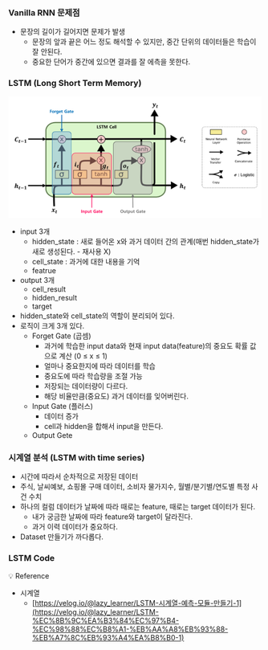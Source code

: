 ### Vanilla RNN 문제점

- 문장의 길이가 길어지면 문제가 발생
    - 문장의 앞과 끝은 어느 정도 해석할 수 있지만, 중간 단위의 데이터들은 학습이 잘 안된다.
    - 중요한 단어가 중간에 있으면 결과를 잘 에측을 못한다.

### LSTM (Long Short Term Memory)

![1](../img/img_lstm1.png)

- input 3개
    - hidden_state : 새로 들어온 x와 과거 데이터 간의 관계(매번 hidden_state가 새로 생성된다. - 재사용 X)
    - cell_state : 과거에 대한 내용을 기억
    - featrue
- output 3개
    - cell_result
    - hidden_result
    - target
- hidden_state와 cell_state의 역할이 분리되어 있다.
- 로직이 크게 3개 있다.
    - Forget Gate (곱셈)
        - 과거에 학습한 input data와 현재 input data(feature)의 중요도 확률 값으로 계산 (0 ≤ x ≤ 1)
        - 얼마나 중요한지에 따라 데이터를 학습
        - 중요도에 따라 학습량을 조절 가능
        - 저장되는 데이터량이 다르다.
        - 해당 비율만큼(중요도) 과거 데이터를 잊어버린다.
    - Input Gate (플러스)
        - 데이터 증가
        - cell과 hidden을 합해서 input을 만든다.
    - Output Gete

### 시계열 분석 (LSTM with time series)

- 시간에 따라서 순차적으로 저장된 데이터
- 주식, 날씨예보, 쇼핑몰 구매 데이터, 소비자 물가지수, 월별/분기별/연도별 특정 사건 수치
- 하나의 컬럼 데이터가 날짜에 따라 때로는 feature, 때로는 target 데이터가 된다.
    - 내가 궁금한 날짜에 따라 feature와 target이 달라진다.
    - 과거 이력 데이터가 중요하다.
- Dataset 만들기가 까다롭다.

### LSTM Code

<aside>
💡 Reference

</aside>

- 시계열
    - [https://velog.io/@lazy_learner/LSTM-시계열-예측-모듈-만들기-1](https://velog.io/@lazy_learner/LSTM-%EC%8B%9C%EA%B3%84%EC%97%B4-%EC%98%88%EC%B8%A1-%EB%AA%A8%EB%93%88-%EB%A7%8C%EB%93%A4%EA%B8%B0-1)
